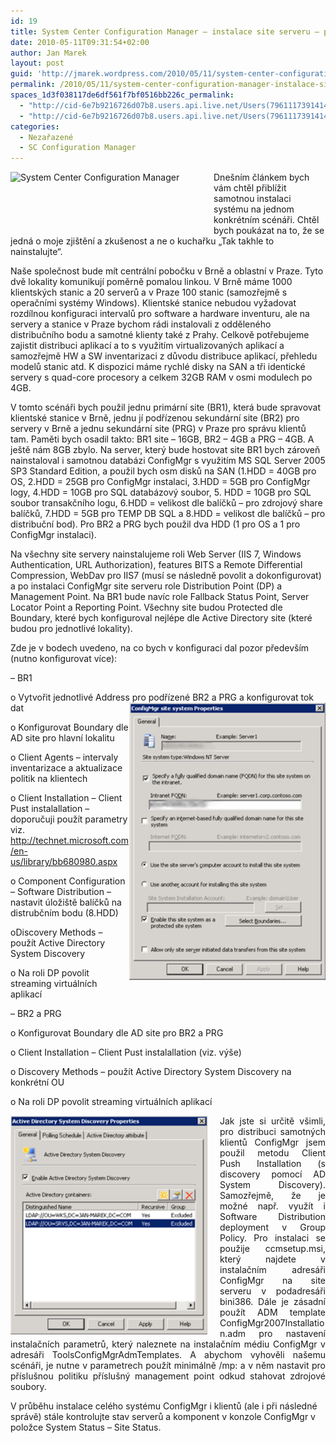 ```yaml
---
id: 19
title: System Center Configuration Manager – instalace site serveru – praktická ukázka
date: 2010-05-11T09:31:54+02:00
author: Jan Marek
layout: post
guid: 'http://jmarek.wordpress.com/2010/05/11/system-center-configuration-manager-%e2%80%93-instalace-site-serveru-%e2%80%93-prakticka-ukazka'
permalink: /2010/05/11/system-center-configuration-manager-instalace-site-serveru-prakticka-ukazka/
spaces_1d3f038117de6df561f7bf0516bb226c_permalink:
  - "http://cid-6e7b9216726d07b8.users.api.live.net/Users(7961117391414167480)/Blogs('6E7B9216726D07B8!242')/Entries('6E7B9216726D07B8!296')?authkey=EpZNAU0huAk%24"
  - "http://cid-6e7b9216726d07b8.users.api.live.net/Users(7961117391414167480)/Blogs('6E7B9216726D07B8!242')/Entries('6E7B9216726D07B8!296')?authkey=EpZNAU0huAk%24"
categories:
  - Nezařazené
  - SC Configuration Manager
---
```

<div id="msgcns!6E7B9216726D07B8!296" class="bvMsg">
  <p>
    <img style="display:inline;margin:0 15px 10px 0;" alt="System Center Configuration Manager" align="left" src="http://i.microsoft.com/global/systemcenter/en/us/PublishingImages/SysCnt-ConfigMgr_80.png" width="310" height="80" />Dnešním článkem bych vám chtěl přiblížit samotnou instalaci systému na jednom konkrétním scénáři. Chtěl bych poukázat na to, že se jedná o moje zjištění a zkušenost a ne o kuchařku „Tak takhle to nainstalujte“.
  </p>
  
  <p>
    Naše společnost bude mít centrální pobočku v Brně a oblastní v Praze. Tyto dvě lokality komunikují poměrně pomalou linkou. V Brně máme 1000 klientských stanic a 20 serverů a v Praze 100 stanic (samozřejmě s operačními systémy Windows). Klientské stanice nebudou vyžadovat rozdílnou konfiguraci intervalů pro software a hardware inventuru, ale na servery a stanice v Praze bychom rádi instalovali z odděleného distribučního bodu a samotné klienty také z Prahy. Celkově potřebujeme zajistit distribuci aplikací a to s využitím virtualizovaných aplikací a samozřejmě HW a SW inventarizaci z důvodu distribuce aplikací, přehledu modelů stanic atd. K dispozici máme rychlé disky na SAN a tři identické servery s quad-core procesory a celkem 32GB RAM v osmi modulech po 4GB.
  </p>
  
  <p>
    V tomto scénáři bych použil jednu primární site (BR1), která bude spravovat klientské stanice v Brně, jednu jí podřízenou sekundární site (BR2) pro servery v Brně a jednu sekundární site (PRG) v Praze pro správu klientů tam. Paměti bych osadil takto: BR1 site – 16GB, BR2 – 4GB a PRG – 4GB. A ještě nám 8GB zbylo. Na server, který bude hostovat site BR1 bych zároveň nainstaloval i samotnou databázi ConfigMgr s využitím MS SQL Server 2005 SP3 Standard Edition, a použil bych osm disků na SAN (1.HDD = 40GB pro OS, 2.HDD = 25GB pro ConfigMgr instalaci, 3.HDD = 5GB pro ConfigMgr logy, 4.HDD = 10GB pro SQL databázový soubor, 5. HDD = 10GB pro SQL soubor transakčního logu, 6.HDD = velikost dle balíčků – pro zdrojový share balíčků, 7.HDD = 5GB pro TEMP DB SQL a 8.HDD = velikost dle balíčků – pro distribuční bod). Pro BR2 a PRG bych použil dva HDD (1 pro OS a 1 pro ConfigMgr instalaci).
  </p>
  
  <p>
    Na všechny site servery nainstalujeme roli Web Server (IIS 7, Windows Authentication, URL Authorization), features BITS a Remote Differential Compression, WebDav pro IIS7 (musí se následně povolit a dokonfigurovat) a po instalaci ConfigMgr site serveru role Distribution Point (DP) a Management Point. Na BR1 bude navíc role Fallback Status Point, Server Locator Point a Reporting Point. Všechny site budou Protected dle Boundary, které bych konfiguroval nejlépe dle Active Directory site (které budou pro jednotlivé lokality).
  </p>
  
  <p>
    Zde je v bodech uvedeno, na co bych v konfiguraci dal pozor především (nutno konfigurovat více):
  </p>
  
  <p>
    &#8211; BR1
  </p>
  
  <p>
    o Vytvořit jednotlivé Address pro podřízené BR2 a PRG a konfigurovat tok dat<a href="/wp-content/uploads/2010/10/15b85d.png" rel="WLPP"><img style="border-bottom:0;border-left:0;display:inline;margin-left:0;border-top:0;margin-right:0;border-right:0;" title="1" border="0" alt="1" align="right" src="/wp-content/uploads/2010/10/15b85d.png?w=211" width="314" height="445" /></a>
  </p>
  
  <p>
    o Konfigurovat Boundary dle AD site pro hlavní lokalitu
  </p>
  
  <p>
    o Client Agents – intervaly inventarizace a aktualizace politik na klientech
  </p>
  
  <p>
    o Client Installation – Client Pust instalallation – doporučuji použít parametry viz. <a href="http://technet.microsoft.com/en-us/library/bb680980.aspx">http://technet.microsoft.com/en-us/library/bb680980.aspx</a>
  </p>
  
  <p>
    o Component Configuration – Software Distribution – nastavit úložiště balíčků na distrubčním bodu (8.HDD)
  </p>
  
  <p>
    oDiscovery Methods – použít Active Directory System Discovery
  </p>
  
  <p>
    o Na roli DP povolit streaming virtuálních aplikací
  </p>
  
  <p>
    &#8211; BR2 a PRG
  </p>
  
  <p>
    o Konfigurovat Boundary dle AD site pro BR2 a PRG
  </p>
  
  <p>
    o Client Installation – Client Pust instalallation (viz. výše)
  </p>
  
  <p>
    o Discovery Methods – použít Active Directory System Discovery na konkrétní OU
  </p>
  
  <p>
    o Na roli DP povolit streaming virtuálních aplikací
  </p>
  
  <p>
    
  </p>
  
  <p align="justify">
    <a href="/wp-content/uploads/2010/10/25b45d.png" rel="WLPP"><img style="border-bottom:0;border-left:0;display:inline;border-top:0;border-right:0;margin:0 20px 0 0;" title="2" border="0" alt="2" align="left" src="/wp-content/uploads/2010/10/25b45d.png?w=257" width="315" height="350" /></a> Jak jste si určitě všimli, pro distribuci samotných klientů ConfigMgr jsem použil metodu Client Push Installation (s discovery pomocí AD System Discovery). Samozřejmě, že je možné např. využít i Software Distribution deployment v Group Policy. Pro instalaci se použije ccmsetup.msi, který najdete v instalačním adresáři ConfigMgr na site serveru v podadresáři bini386. Dále je zásadní použít ADM template ConfigMgr2007Installation.adm pro nastavení instalačních parametrů, který naleznete na instalačním médiu ConfigMgr v adresáři ToolsConfigMgrAdmTemplates. A abychom vyhověli našemu scénáři, je nutne v parametrech použít minimálně /mp: a v něm nastavit pro příslušnou politiku příslušný management point odkud stahovat zdrojové soubory.
  </p>
  
  <p>
    V průběhu instalace celého systému ConfigMgr i klientů (ale i při následné správě) stále kontrolujte stav serverů a komponent v konzole ConfigMgr v položce System Status – Site Status.
  </p></p>
</div>
